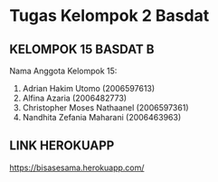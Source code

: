 # Tugas Kelompok 2 Basdat

## KELOMPOK 15 BASDAT B
Nama Anggota Kelompok 15:
1. Adrian Hakim Utomo (2006597613)
2. Alfina Azaria (2006482773)
3. Christopher Moses Nathaanel (2006597361)
4. Nandhita Zefania Maharani (2006463963)

## LINK HEROKUAPP
https://bisasesama.herokuapp.com/

